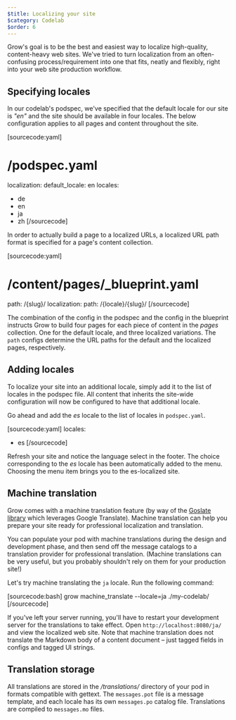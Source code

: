 ```yaml
---
$title: Localizing your site
$category: Codelab
$order: 6
---
```

Grow's goal is to be the best and easiest way to localize high-quality, content-heavy web sites. We've tried to turn localization from an often-confusing process/requirement into one that fits, neatly and flexibly, right into your web site production workflow.

## Specifying locales

In our codelab's podspec, we've specified that the default locale for our site is *"en"* and the site should be available in four locales. The below configuration applies to all pages and content throughout the site.

[sourcecode:yaml]
# /podspec.yaml
localization:
  default_locale: en
  locales:
  - de
  - en
  - ja
  - zh
[/sourcecode]

In order to actually build a page to a localized URLs, a localized URL path format is specified for a page's content collection.

[sourcecode:yaml]
# /content/pages/_blueprint.yaml
path: /{slug}/
localization:
  path: /{locale}/{slug}/
[/sourcecode]

The combination of the config in the podspec and the config in the blueprint instructs Grow to build four pages for each piece of content in the *pages* collection. One for the default locale, and three localized variations. The `path` configs determine the URL paths for the default and the localized pages, respectively.

## Adding locales

To localize your site into an additional locale, simply add it to the list of locales in the podspec file. All content that inherits the site-wide configuration will now be configured to have that additional locale.

Go ahead and add the *es* locale to the list of locales in `podspec.yaml`.

[sourcecode:yaml]
locales:
- es
[/sourcecode]

Refresh your site and notice the language select in the footer. The choice corresponding to the *es* locale has been automatically added to the menu. Choosing the menu item brings you to the es-localized site.

## Machine translation

Grow comes with a machine translation feature (by way of the [Goslate library](https://bitbucket.org/zhuoqiang/goslate) which leverages Google Translate). Machine translation can help you prepare your site ready for professional localization and translation.

You can populate your pod with machine translations during the design and development phase, and then send off the message catalogs to a translation provider for professional translation. (Machine translations can be very useful, but you probably shouldn't rely on them for your production site!)

Let's try machine translating the `ja` locale. Run the following command:

[sourcecode:bash]
grow machine_translate --locale=ja ./my-codelab/
[/sourcecode]

If you've left your server running, you'll have to restart your development server for the translations to take effect. Open `http://localhost:8080/ja/` and view the localized web site. Note that machine translation does not translate the Markdown body of a content document – just tagged fields in configs and tagged UI strings.

## Translation storage

All translations are stored in the */translations/* directory of your pod in formats compatible with gettext. The `messages.pot` file is a message template, and each locale has its own `messages.po` catalog file. Translations are compiled to `messages.mo` files.

